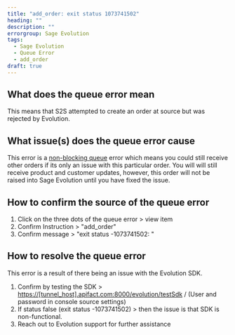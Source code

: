 ```yaml
---
title: "add_order: exit status 1073741502"
heading: ""
description: ""
errorgroup: Sage Evolution
tags:
  - Sage Evolution
  - Queue Error
  - add_order
draft: true
---
```


## What does the queue error mean

This means that S2S attempted to create an order at source but was rejected by Evolution.

## What issue(s) does the queue error cause

This error is a [non-blocking queue](/documentation/key-concepts/queue/) error which means you could still receive other orders if its only an issue with this particular order. You will will still receive product and customer updates, however, this order will not be raised into Sage Evolution until you have fixed the issue. 

## How to confirm the source of the queue error

1. Click on the three dots of the queue error > view item
2. Confirm Instruction > "add_order"
3. Confirm message > "exit status -1073741502: "

## How to resolve the queue error

This error is a result of there being an issue with the Evolution SDK.

1. Confirm by testing the SDK > [https://[tunnel_host].apifact.com:8000/evolution/testSdk](https://[tunnel_host].apifact.com:8000/evolution/testSdk) / (User and password in console source settings)
2. If status false (exit status -1073741502) > then the issue is that SDK is non-functional. 
3. Reach out to Evolution support for further assistance